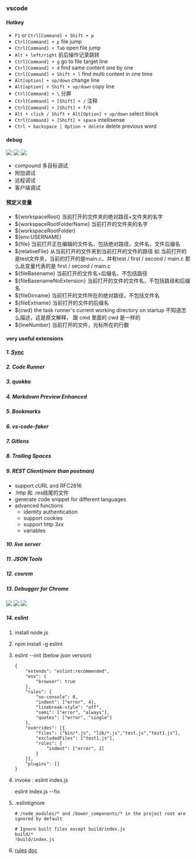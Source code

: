 ### vscode

#### Hotkey
- `F1` or `Ctrl[Command] + Shift + p`
- `Ctrl[Command] + p` file jump
- `Ctrl[Command] + Tab` open file jump
- `Alt + left/right` 前后操作记录跳转
- `Ctrl[Command] + g` go to file target line
- `Ctrl[Command] + d` find same content one by one
- `Ctrl[Command] + Shift + l` find multi content in one time
- `Alt[option] + up/down`  change line
- `Alt[option] + Shift + up/down` copy line
- `Ctrl[Command] + \`  分屏
- `Ctrl[Command] + [Shift] + /` 注释
- `Ctrl[Command] + [Shift] + f/h`
- `Alt + click / Shift + Alt[Option] + up/down` select block
- `Ctrl[Command] + [Shift] + space` intellisense
- `Ctrl + backspace | Option + delete` delete previous word

#### debug
![](../images/vscode_1.png)
![](../images/vscode_2.png)
![](../images/vscode_3.png)

- compound 多目标调试
- 附加调试
- 远程调试
- 客户端调试

#### 预定义变量
- \${workspaceRoot} 当前打开的文件夹的绝对路径+文件夹的名字
- \${workspaceRootFolderName} 当前打开的文件夹的名字
- \${workspaceRootFolder}
- \${env:USERNAME}
- \${file} 当前打开正在编辑的文件名，包括绝对路径，文件名，文件后缀名
- \${relativeFile} 从当前打开的文件夹到当前打开的文件的路径 如 当前打开的是test文件夹，当前的打开的是main.c，并有test / first / second / main.c 那么此变量代表的是 first / second / main.c
- \${fileBasename} 当前打开的文件名+后缀名，不包括路径
- \${fileBasenameNoExtension} 当前打开的文件的文件名，不包括路径和后缀名
- \${fileDirname} 当前打开的文件所在的绝对路径，不包括文件名
- \${fileExtname} 当前打开的文件的后缀名
- \${cwd} the task runner's current working directory on startup 不知道怎么描述，这是原文解释， 跟 cmd 里面的 cwd 是一样的
- \${lineNumber} 当前打开的文件，光标所在的行数

#### very useful extensions

##### 1. [Sync](https://marketplace.visualstudio.com/items?itemName=Shan.code-settings-sync)

##### 2. Code Runner

##### 3. quokka
##### 4. Markdown Preview Enhanced

##### 5. Bookmarks

##### 6. vs-code-faker

##### 7. Gitlens

##### 8. Trailing Spaces

##### 9. REST Client(more than postman)
- support cURL and RFC2616
- .http 和 .res结尾的文件
- generate code snippet for different languages
- advanced functions
    - identity authentication
    - support cookies
    - support http 3xx
    - variables
##### 10. live server

##### 11. JSON Tools
##### 12. cssrem

##### 13. Debugger for Chrome
![](../images/vscode_4.png)
![](../images/vscode_5.png)
![](../images/vscode_6.png)
##### 14. eslint

1. install node.js

2. npm install -g eslint

3. eslint --init (below json version)

    ```
    {
        "extends": "eslint:recommended",
        "env": {
            "browser": true
        },
        "rules": {
            "no-console": 0,
            "indent": ["error", 4],
            "linebreak-style": "off",
            "semi": ["error", "always"],
            "quotes": ["error", "single"]
        },
        "overrides": [{
            "files": ["bin/*.js", "lib/*.js","test.js","test1.js"],
            "excludedFiles": ["test1.js"],
            "rules": {
                "indent": ["error", 2]
            }
        }],
        "plugins": []
    }
    ```

4. invoke : eslint index.js

     eslint index.js --fix

5. .eslintignore

    ```
    # /node_modules/* and /bower_components/* in the project root are ignored by default

    # Ignore built files except build/index.js
    build/*
    !build/index.js
    ```

6. [rules](http://eslint.cn/docs/rules/) [doc](http://eslint.cn/docs/user-guide/configuring)
